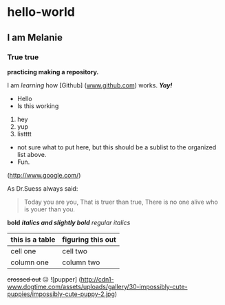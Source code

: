 # hello-world
## I am Melanie
### True true
**practicing making a repository.**

I am *learning* how [Github] (www.github.com) works. _**Yay!**_
* Hello
* Is this working

1. hey
2. yup
3. listttt
  * not sure what to put here, but this should be a sublist to the organized list above.
  * Fun.

(http://www.google.com/)


As Dr.Suess always said:
>Today you are you,
> That is truer than true,
>  There is no one alive who is youer than you.


**bold**
***italics and slightly bold***
*regular italics*

this is a table | figuring this out
----------------|-------------------
cell one | cell two
column one | column two

~~crossed out~~
:expressionless:
![pupper] (http://cdn1-www.dogtime.com/assets/uploads/gallery/30-impossibly-cute-puppies/impossibly-cute-puppy-2.jpg)
